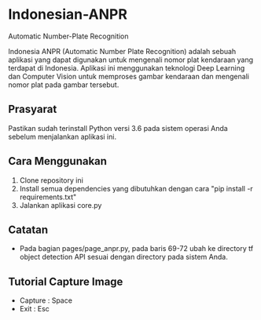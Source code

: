 # Indonesian-ANPR
Automatic Number-Plate Recognition

Indonesia ANPR (Automatic Number Plate Recognition) adalah sebuah aplikasi yang dapat digunakan untuk mengenali nomor plat kendaraan yang terdapat di Indonesia. Aplikasi ini menggunakan teknologi Deep Learning dan Computer Vision untuk memproses gambar kendaraan dan mengenali nomor plat pada gambar tersebut.

## Prasyarat
Pastikan sudah terinstall Python versi 3.6 pada sistem operasi Anda sebelum menjalankan aplikasi ini.

## Cara Menggunakan
1. Clone repository ini
2. Install semua dependencies yang dibutuhkan dengan cara "pip install -r requirements.txt"
3. Jalankan aplikasi core.py

## Catatan
- Pada bagian pages/page_anpr.py, pada baris 69-72 ubah ke directory tf object detection API sesuai dengan directory pada sistem Anda.

## Tutorial Capture Image
- Capture : Space
- Exit : Esc
